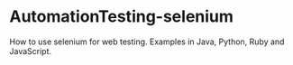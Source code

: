 # AutomationTesting-selenium
How to use selenium for web testing. Examples in Java, Python, Ruby and JavaScript.
